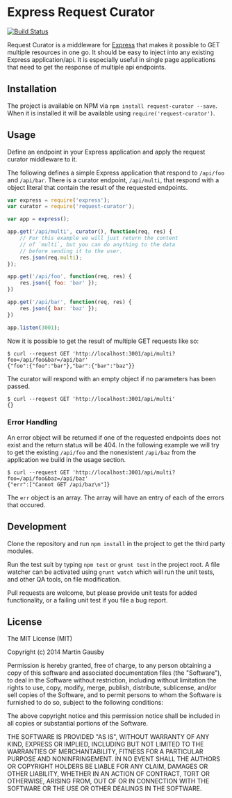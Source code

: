 Express Request Curator
=======================
[![Build Status](https://secure.travis-ci.org/gausby/request-curator.svg?branch=master "Build Status")](http://travis-ci.org/gausby/request-curator)

Request Curator is a middleware for [Express](http://expressjs.com) that makes it possible to GET multiple resources in one go. It should be easy to inject into any existing Express application/api. It is especially useful in single page applications that need to get the response of multiple api endpoints.


## Installation
The project is available on NPM via `npm install request-curator --save`. When it is installed it will be available using `require('request-curator')`.


## Usage
Define an endpoint in your Express application and apply the request curator middleware to it.

The following defines a simple Express application that respond to `/api/foo` and `/api/bar`. There is a curator endpoint, `/api/multi`, that respond with a object literal that contain the result of the requested endpoints.

```javascript
var express = require('express');
var curator = require('request-curator');

var app = express();

app.get('/api/multi', curator(), function(req, res) {
    // For this example we will just return the content
    // of `multi`, but you can do anything to the data
    // before sending it to the user.
    res.json(req.multi);
});

app.get('/api/foo', function(req, res) {
    res.json({ foo: 'bar' });
})

app.get('/api/bar', function(req, res) {
    res.json({ bar: 'baz' });
})

app.listen(3001);
```

Now it is possible to get the result of multiple GET requests like so:

```shellsession
$ curl --request GET 'http://localhost:3001/api/multi?foo=/api/foo&bar=/api/bar'
{"foo":{"foo":"bar"},"bar":{"bar":"baz"}}
```

The curator will respond with an empty object if no parameters has been passed.

```shellsession
$ curl --request GET 'http://localhost:3001/api/multi'
{}
```

### Error Handling
An error object will be returned if one of the requested endpoints does not exist and the return status will be 404. In the following example we will try to get the existing `/api/foo` and the nonexistent `/api/baz` from the application we build in the usage section.

```shellsession
$ curl --request GET 'http://localhost:3001/api/multi?foo=/api/foo&baz=/api/baz'
{"err":["Cannot GET /api/baz\n"]}
```

The `err` object is an array. The array will have an entry of each of the errors that occured.


## Development
Clone the repository and run `npm install` in the project to get the third party modules.

Run the test suit by typing `npm test` or `grunt test` in the project root. A file watcher can be activated using `grunt watch` which will run the unit tests, and other QA tools, on file modification.

Pull requests are welcome, but please provide unit tests for added functionality, or a failing unit test if you file a bug report.


## License
The MIT License (MIT)

Copyright (c) 2014 Martin Gausby

Permission is hereby granted, free of charge, to any person obtaining a copy of this software and associated documentation files (the "Software"), to deal in the Software without restriction, including without limitation the rights to use, copy, modify, merge, publish, distribute, sublicense, and/or sell copies of the Software, and to permit persons to whom the Software is furnished to do so, subject to the following conditions:

The above copyright notice and this permission notice shall be included in all copies or substantial portions of the Software.

THE SOFTWARE IS PROVIDED "AS IS", WITHOUT WARRANTY OF ANY KIND, EXPRESS OR IMPLIED, INCLUDING BUT NOT LIMITED TO THE WARRANTIES OF MERCHANTABILITY, FITNESS FOR A PARTICULAR PURPOSE AND NONINFRINGEMENT. IN NO EVENT SHALL THE AUTHORS OR COPYRIGHT HOLDERS BE LIABLE FOR ANY CLAIM, DAMAGES OR OTHER LIABILITY, WHETHER IN AN ACTION OF CONTRACT, TORT OR OTHERWISE, ARISING FROM, OUT OF OR IN CONNECTION WITH THE SOFTWARE OR THE USE OR OTHER DEALINGS IN THE SOFTWARE.
